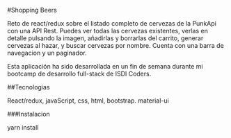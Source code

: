 #Shopping Beers

Reto de react/redux sobre el listado completo de cervezas de la PunkApi con una API Rest. Puedes ver todas las cervezas existentes, verlas en detalle pulsando la imagen, añadirlas y borrarlas del carrito, generar cervezas al hazar, y buscar cervezas por nombre. Cuenta con una barra de navegacion y un paginador.

Esta aplicación ha sido desarrollada en un fin de semana durante mi bootcamp de desarrollo full-stack de ISDI Coders.

##Tecnologias

React/redux, javaScript, css, html, bootstrap. material-ui

###Instalacion

yarn install

